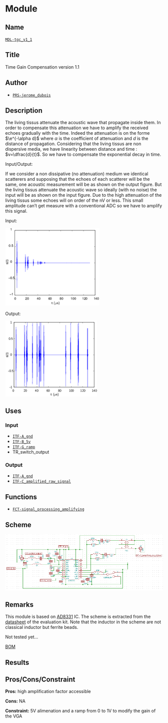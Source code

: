 # Module
<!---![](viewme.png)--->

## Name
[`MDL-tgc_v1_1`]()

## Title
Time Gain Compensation version 1.1

## Author
* [`PRS-jerome_dubois`]()

## Description
The living tissus attenuate the acoustic wave that propagate inside them. In order to compensate this attenuation we have to amplify the received echoes gradually with the time. Indeed the attenuation is on the forme $\e^{-\alpha d}$ where $\alpha$ is the coefficient of attenuation and $d$ is the distance of propagation. Considering that the living tissus are non dispersive media, we have linearity between distance and time : $v=\dfrac{d}{t}$. So we have to compensate the exponential decay in time.

Input/Output:

If we consider a non dissipative (no attenuation) medium we identical scatterers and supposing that the echoes of each scatterer will be the same, one acoustic measurement will be as shown on the output figure. But the living tissus attenuate the acoustic wave so ideally (with no noise) the input will be as shown on the input figure. Due to the high attenuation of the living tissus some echoes will on order of the nV or less. This small amplitude can’t get measure with a conventional ADC so we have to amplify this signal.

Input:

![](./images/attenuated_signal.png)

Output:

![](./images/signal.png)

## Uses
### Input
* [`ITF-A_gnd`]()
* [`ITF-B_5v`]()
* [`ITF-G_ramp`]()
* TR_switch_output

### Output
* [`ITF-A_gnd`]()
* [`ITF-C_amplified_raw_signal`]()

## Functions
* [`FCT-signal_processing_amplifying`]()

## Scheme
![](./images/scheme.png)

## Remarks
This module is based on [AD8331](./doc/AD8331.pdf) IC. The scheme is extracted from the [datasheet](../MDL-tgc_v1/doc/ad8331_evalz.pdf) of the evaluation kit. Note that the inductor in the scheme are not classical inductor but ferrite beads.

Not tested yet...

[BOM](./src/MDL-tgc_v1_1.csv)

## Results

## Pros/Cons/Constraint

**Pros:** high amplification factor accessible

**Cons:** NA

**Constraint:** 5V alimenation and a ramp from 0 to 1V to modify the gain of the VGA
